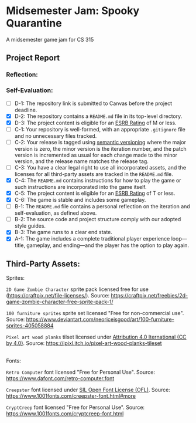 # Midsemester Jam: Spooky Quarantine
A midsemester game jam for CS 315

## Project Report
### Reflection:

### Self-Evaluation:
- [ ] D-1: The repository link is submitted to Canvas before the project deadline.
- [x] D-2: The repository contains a <code>README.md</code> file in its top-level directory.
- [x] D-3: The project content is eligible for an <a href="https://www.esrb.org/ratings-guide/">ESRB Rating</a> of M or less.
- [ ] C-1: Your repository is well-formed, with an appropriate <code>.gitignore</code> file and no unnecessary files tracked.
- [ ] C-2: Your release is tagged using <a href="https://semver.org/">semantic versioning</a> where the major version is zero, the minor version is the iteration number, and the patch version is incremented as usual for each change made to the minor version, and the release name matches the release tag.
- [ ] C-3: You have a clear legal right to use all incorporated assets, and the licenses for all third-party assets are tracked in the <code>README.md</code> file.
- [x] C-4: The <code>README.md</code> contains instructions for how to play the game or such instructions are incorporated into the game itself.
- [x] C-5: The project content is eligible for an <a href="https://www.esrb.org/ratings-guide/">ESRB Rating</a> of T or less.
- [x] C-6: The game is stable and includes some gameplay.
- [ ] B-1: The <code>README.md</code> file contains a personal reflection on the iteration and self-evaluation, as defined above.
- [ ] B-2: The source code and project structure comply with our adopted style guides.
- [x] B-3: The game runs to a clear end state.
- [x] A-1: The game includes a complete traditional player experience loop&mdash;title, gameplay, and ending&mdash;and the player has the option to play again.

## Third-Party Assets:
Sprites:

`2D Game Zombie Character` sprite pack licensed free for use (https://craftpix.net/file-licenses/). Source: https://craftpix.net/freebies/2d-game-zombie-character-free-sprite-pack-1/

`100 furniture sprites` sprite set licensed "Free for non-commercial use". Source: https://www.deviantart.com/neoriceisgood/art/100-furniture-sprites-405058884

`Pixel art wood planks` tilset licensed under [Attribution 4.0 Iternational (CC by 4.0)](https://creativecommons.org/licenses/by/4.0/). Source: https://ipixl.itch.io/pixel-art-wood-planks-tileset

<br>
Fonts:

`Retro Computer` font licensed "Free for Personal Use". Source: https://www.dafont.com/retro-computer.font

`Creepster` font licensed under [SIL Open Font License (OFL)](https://scripts.sil.org/cms/scripts/page.php?site_id=nrsi&id=OFL). Source: https://www.1001fonts.com/creepster-font.html#more

`CryptCreep` font licensed "Free for Personal Use". Source: https://www.1001fonts.com/cryptcreep-font.html

<br>